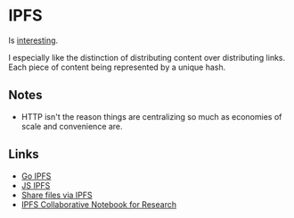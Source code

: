 # IPFS

Is [interesting](https://blog.neocities.org/blog/2015/09/08/its-time-for-the-distributed-web.html).

I especially like the distinction of distributing content over distributing links. Each piece of content being represented by a unique hash.

## Notes

* HTTP isn't the reason things are centralizing so much as economies of scale and convenience are.

## Links

* [Go IPFS](https://github.com/ipfs/go-ipfs)
* [JS IPFS](https://github.com/ipfs/js-ipfs)
* [Share files via IPFS](https://github.com/ipfs-shipyard/ipfs-share-files)
* [IPFS Collaborative Notebook for Research](https://github.com/ipfs/notes)

